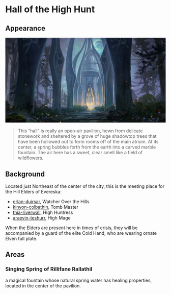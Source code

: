 # Hall of the High Hunt
## Appearance

![lineage_ii__ivory_tower_by_sinto_risky_deeqz7r.jpg](../../images/backgrounds/lineage_ii__ivory_tower_by_sinto_risky_deeqz7r.jpg)

> This “hall” is really an open-air pavilion, hewn from delicate stonework and sheltered by a grove of huge shadowtop trees that have been hollowed out to form rooms off of the main atrium. At its center, a spring bubbles forth from the earth into a carved marble fountain. The air here has a sweet, clear smell like a field of wildflowers.
> 

## Background

Located just Northeast of the center of the city, this is the meeting place for the Hill Elders of Evereska:

- [erlan-duirsar](../../npcs/erlan-duirsar.md), Watcher Over the Hills
- [kinyon-colbathin](../../npcs/kinyon-colbathin.md), Tomb Master
- [thia-riverwall](../../npcs/thia-riverwall.md), High Huntress
- [araevin-teshurr](../../npcs/araevin-teshurr.md), High Mage

When the Elders are present here in times of crisis, they will be accompanied by a guard of the elite Cold Hand, who are wearing ornate Elven full plate.

## Areas
### Singing Spring of Rillifane Rallathil
a magical fountain whose natural spring water has healing properties, located in the center of the pavilion.